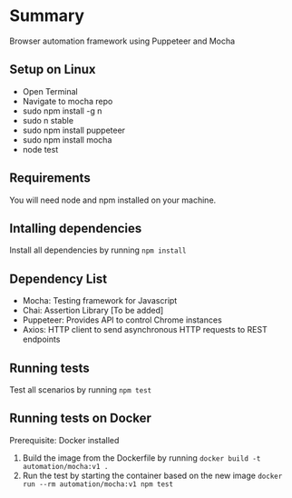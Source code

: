 
# Summary

Browser automation framework using Puppeteer and Mocha


## Setup on Linux

- Open Terminal 
- Navigate to mocha repo
- sudo npm install -g n
- sudo n stable
- sudo npm install puppeteer 
- sudo npm install mocha
- node test


## Requirements

You will need node and npm installed on your machine.

## Intalling dependencies

Install all dependencies by running `npm install`

## Dependency List

- Mocha: Testing framework for Javascript
- Chai: Assertion Library [To be added]
- Puppeteer: Provides API to control Chrome instances
- Axios: HTTP client to send asynchronous HTTP requests to REST       endpoints

## Running tests

Test all scenarios by running `npm test`

## Running tests on Docker

Prerequisite: Docker installed

1. Build the image from the Dockerfile by running `docker build -t automation/mocha:v1 .`
2. Run the test by starting the container based on the new image `docker run --rm automation/mocha:v1 npm test`
